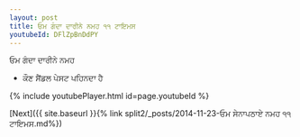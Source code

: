 ```yaml
---
layout: post
title: ਓਮ ਗੰਦਾ ਦਾਰੀਨੇ ਨਮਹ ੧੧ ਟਾਇਮਸ
youtubeId: DFlZpBnDdPY
---
```

 
 
 ਓਮ ਗੰਦਾ ਦਾਰੀਨੇ ਨਮਹ  
 
 -  ਕੌਣ ਸੈਂਡਲ ਪੇਸਟ ਪਹਿਨਦਾ ਹੈ 
 
  
 
  
 
 
 
 
 
 


{% include youtubePlayer.html id=page.youtubeId %}
 
[Next]({{ site.baseurl }}{% link  split2/_posts/2014-11-23-ਓਮ ਸੇਨਾਪਠਾਏ ਨਮਹ ੧੧ ਟਾਇਮਸ.md%})
 
